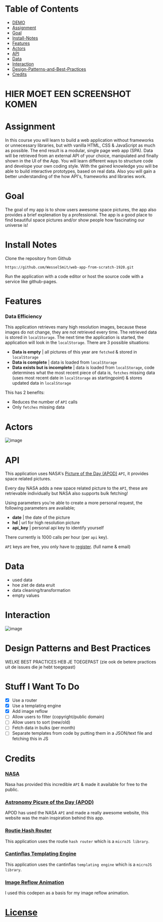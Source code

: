# Table of Contents
* [DEMO](https://wesselsmit.github.io/web-app-from-scratch-1920/)
* [Assignment](#assignment)
* [Goal](#goal)
* [Install-Notes](#install-notes)
* [Features](#features)
* [Actors](#actors)
* [API](#api)
* [Data](#data)
* [Interaction](#interaction)
* [Design-Patterns-and-Best-Practices](#design-patterns-and-best-practices)
* [Credits](#credits)

# HIER MOET EEN SCREENSHOT KOMEN

# Assignment

In this course you will learn to build a web application without frameworks or unnecessary libraries, but with vanilla HTML, CSS & JavaScript as much as possible. The end result is a modular, single page web app (SPA). Data will be retrieved from an external API of your choice, manipulated and finally shown in the UI of the App. You will learn different ways to structure code and develope your own coding style. With the gained knowledge you will be able to build interactive prototypes, based on real data. Also you will gain a better understanding of the how API's, frameworks and libraries work.

# Goal 
The goal of my app is to show users awesome space pictures, the app also provides a brief explenation by a professional. The app is a good place to find beautiful space pictures and/or show people how fascinating our universe is! 

# Install Notes

Clone the repository from Github

`https://github.com/WesselSmit/web-app-from-scratch-1920.git`

Run the application with a code editor or host the source code with a service like github-pages.

# Features

### Data Efficiency

This application retrieves many high resolution images, because these images do not change, they are not retrieved every time. The retrieved data is stored in `localStorage`. The next time the application is started, the application will look in the `localStorage`. There are 3 possible situations:

- **Data is empty** | all pictures of this year are `fetched` & stored in `localStorage`
- **Data is complete** | data is loaded from `localStorage`
- **Data exists but is incomplete** | data is loaded from `localStorage`, code determines what the most recent piece of data is, `fetches` missing data (uses most recent date in `localStorage` as startingpoint) & stores updated data in `localStorage`

This has 2 benefits:
- Reduces the number of `API` calls
- Only `fetches` missing data 

# Actors

![image](https://user-images.githubusercontent.com/45405413/74486612-a5764b00-4ebd-11ea-84d2-848da30d686d.png)

# API

This application uses NASA's [Picture of the Day (APOD)](https://api.nasa.gov/) `API`, it provides space related pictures.

Every day NASA adds a new space related picture to the `API`, these are retrievable individually but NASA also supports bulk fetching!

Using parameters you're able to create a more personal request, the following parameters are available;
* **date** | the date of the picture 
* **hd** | url for high resolution picture
* **api_key** | personal api key to identify yourself 

There currently is 1000 calls per hour (per `api` key).

`API` keys are free, you only have to [register](https://api.nasa.gov/). (full name & email)

# Data 
- used data
- hoe ziet de data eruit
- data cleaning/transformation
- empty values

# Interaction

![image](https://user-images.githubusercontent.com/45405413/74486624-b030e000-4ebd-11ea-80d5-be96a5912162.png)

# Design Patterns and Best Practices
WELKE BEST PRACTICES HEB JE TOEGEPAST (zie ook de betere practices uit de issues die je hebt toegepast)

# Stuff I Want To Do
- [x] Use a router
- [x] Use a templating engine
- [x] Add image reflow
- [ ] Allow users to filter (copyright/public domain)
- [ ] Allow users to sort (new/old)
- [ ] Fetch data in bulks (per month)
- [ ] Separate templates from code by putting them in a JSON/text file and fetching this in JS

# Credits

### [NASA](https://api.nasa.gov/)

Nasa has provided this incredible `API` & made it available for free to the public.

### [Astronomy Picure of the Day (APOD)](https://apod.nasa.gov/apod/)

APOD has used the NASA `API` and made a really awesome website, this website was the main inspiration behind this app.

### [Routie Hash Router](https://github.com/jgallen23/routie)

This application uses the routie `hash router` which is a `microJS library`.

### [Cantinflas Templating Engine](https://github.com/terkelg/cantinflas)

This application uses the cantinflas `templating engine` which is a `microJS library`.

### [Image Reflow Animation](https://codepen.io/JCLee/pen/dyPejGV?editors=0100)

I used this codepen as a basis for my image reflow animation.

# [License](https://github.com/WesselSmit/web-app-from-scratch-1920/blob/master/LICENSE)
